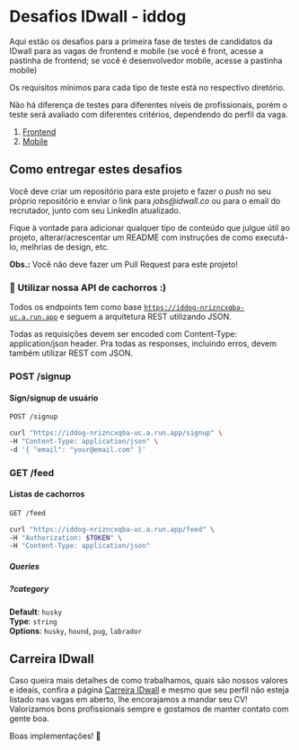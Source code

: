 # Desafios IDwall - iddog

Aqui estão os desafios para a primeira fase de testes de candidatos da IDwall para as vagas de frontend e mobile (se você é front, acesse a pastinha de frontend; se você é desenvolvedor mobile, acesse a pastinha mobile)

Os requisitos mínimos para cada tipo de teste está no respectivo diretório.

Não há diferença de testes para diferentes níveis de profissionais, porém o teste será avaliado com diferentes critérios, dependendo do perfil da vaga.

1.  [Frontend](https://github.com/idwall/desafios-iddog/blob/master/frontend)
2.  [Mobile](https://github.com/idwall/desafios-iddog/blob/master/mobile)

## Como entregar estes desafios

Você deve criar um repositório para este projeto e fazer o _push_ no seu próprio repositório e enviar o link para _jobs@idwall.co_ ou para o email do recrutador, junto com seu LinkedIn atualizado.

Fique à vontade para adicionar qualquer tipo de conteúdo que julgue útil ao projeto, alterar/acrescentar um README com instruções de como executá-lo, melhrias de design, etc.

**Obs.:** Você não deve fazer um Pull Request para este projeto!

### 📃 Utilizar nossa API de cachorros :)

Todos os endpoints tem como base [`https://iddog-nrizncxqba-uc.a.run.app`](https://iddog-nrizncxqba-uc.a.run.app) e seguem a arquitetura REST utilizando JSON.

Todas as requisições devem ser encoded com Content-Type: application/json header. Pra todas as responses, incluindo erros, devem também utilizar REST com JSON.

### POST /signup

#### Sign/signup de usuário

```bash
POST /signup
```

```bash
curl "https://iddog-nrizncxqba-uc.a.run.app/signup" \
-H "Content-Type: application/json" \
-d '{ "email": "your@email.com" }'
```

### GET /feed

#### Listas de cachorros

```bash
GET /feed
```

```bash
curl "https://iddog-nrizncxqba-uc.a.run.app/feed" \
-H "Authorization: $TOKEN" \
-H "Content-Type: application/json"
```

##### Queries

##### ?category

**Default**: `husky`<br/>
**Type**: `string`<br/>
**Options**: `husky`, `hound`, `pug`, `labrador`

## Carreira IDwall

Caso queira mais detalhes de como trabalhamos, quais são nossos valores e ideais, confira a página [Carreira IDwall](https://idwall.co/carreira) e mesmo que seu perfil não esteja listado nas vagas em aberto, lhe encorajamos a mandar seu CV! Valorizamos bons profissionais sempre e gostamos de manter contato com gente boa.

Boas implementações! 🎉
